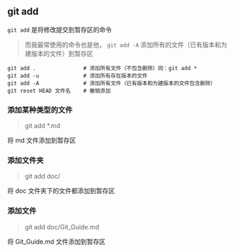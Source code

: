 ## git add

`git add` 是将修改提交到暂存区的命令

> 而我最常使用的命令也是他， `git add -A` 添加所有的文件（已有版本和为建版本的文件）到暂存区

```shell
git add .               # 添加所有文件（不包含删除）同：git add * 
git add -u              # 添加所有存在版本的文件
git add -A              # 添加所有文件（已有版本和为建版本的文件包含删除）
git reset HEAD 文件名    # 撤销添加  
```

### 添加某种类型的文件

> git add *.md

将 md 文件添加到暂存区


### 添加文件夹

> git add doc/

将 doc 文件夹下的文件都添加到暂存区

### 添加文件

> git add doc/Git_Guide.md

将 Git_Guide.md 文件添加到暂存区






